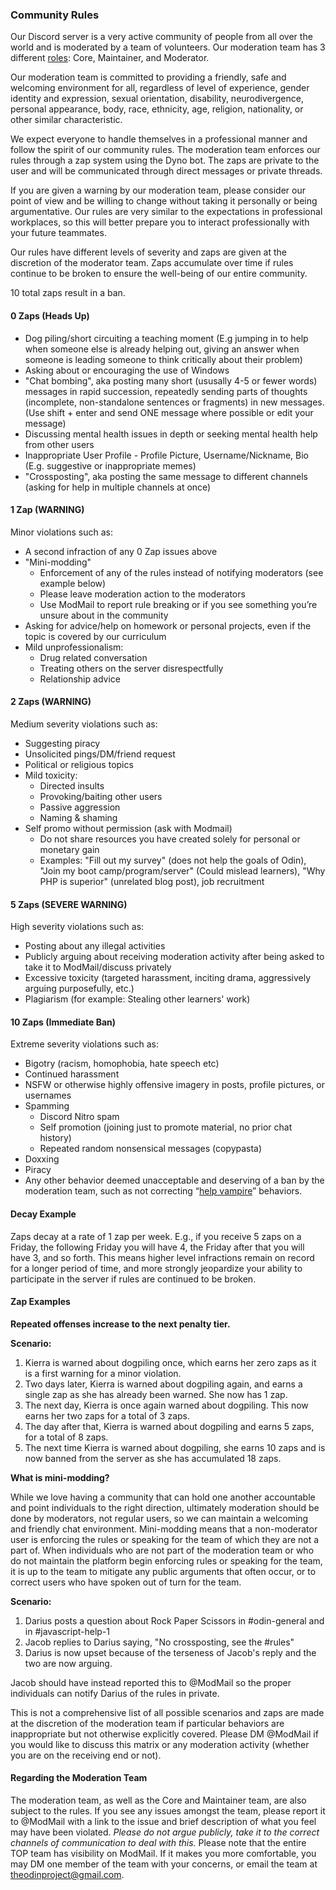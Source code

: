 ### Community Rules

Our Discord server is a very active community of people from all over the world and is moderated by a team of volunteers. Our moderation team has 3 different [roles](https://github.com/TheOdinProject/top-meta/blob/main/about/discord-roles.md): Core, Maintainer, and Moderator.

Our moderation team is committed to providing a friendly, safe and welcoming environment for all, regardless of level of experience, gender identity and expression, sexual orientation, disability, neurodivergence, personal appearance, body, race, ethnicity, age, religion, nationality, or other similar characteristic.

We expect everyone to handle themselves in a professional manner and follow the spirit of our community rules. The moderation team enforces our rules through a zap system using the Dyno bot. The zaps are private to the user and will be communicated through direct messages or private threads.

If you are given a warning by our moderation team, please consider our point of view and be willing to change without taking it personally or being argumentative. Our rules are very similar to the expectations in professional workplaces, so this will better prepare you to interact professionally with your future teammates.

Our rules have different levels of severity and zaps are given at the discretion of the moderator team. Zaps accumulate over time if rules continue to be broken to ensure the well-being of our entire community.

10 total zaps result in a ban.

#### 0 Zaps (Heads Up)

* Dog piling/short circuiting a teaching moment (E.g jumping in to help when someone else is already helping out, giving an answer when someone is leading someone to think critically about their problem)
* Asking about or encouraging the use of Windows
* "Chat bombing", aka posting many short (ususally 4-5 or fewer words) messages in rapid succession, repeatedly sending parts of thoughts (incomplete, non-standalone sentences or fragments) in new messages. (Use shift + enter and send ONE message where possible or edit your message)
* Discussing mental health issues in depth or seeking mental health help from other users
* Inappropriate User Profile - Profile Picture, Username/Nickname, Bio (E.g. suggestive or inappropriate memes)
* "Crossposting", aka posting the same message to different channels (asking for help in multiple channels at once)

#### 1 Zap (WARNING)

Minor violations such as:

* A second infraction of any 0 Zap issues above
* "Mini-modding"
  * Enforcement of any of the rules instead of notifying moderators (see example below)
  * Please leave moderation action to the moderators
  * Use ModMail to report rule breaking or if you see something you’re unsure about in the community
* Asking for advice/help on homework or personal projects, even if the topic is covered by our curriculum
* Mild unprofessionalism:
  * Drug related conversation
  * Treating others on the server disrespectfully
  * Relationship advice

#### 2 Zaps (WARNING)

Medium severity violations such as:

* Suggesting piracy
* Unsolicited pings/DM/friend request
* Political or religious topics
* Mild toxicity:
  * Directed insults
  * Provoking/baiting other users
  * Passive aggression
  * Naming & shaming
* Self promo without permission (ask with Modmail)
  * Do not share resources you have created solely for personal or monetary gain
  * Examples: "Fill out my survey" (does not help the goals of Odin), "Join my boot camp/program/server" (Could mislead learners), "Why PHP is superior" (unrelated blog post), job recruitment

#### 5 Zaps (SEVERE WARNING)

High severity violations such as:

* Posting about any illegal activities
* Publicly arguing about receiving moderation activity after being asked to take it to ModMail/discuss privately
* Excessive toxicity (targeted harassment, inciting drama, aggressively arguing purposefully, etc.)
* Plagiarism (for example: Stealing other learners' work)

#### 10 Zaps (Immediate Ban)

Extreme severity violations such as:

* Bigotry (racism, homophobia, hate speech etc)
* Continued harassment
* NSFW or otherwise highly offensive imagery in posts, profile pictures, or usernames
* Spamming
  * Discord Nitro spam
  * Self promotion (joining just to promote material, no prior chat history)
  * Repeated random nonsensical messages (copypasta)
* Doxxing
* Piracy
* Any other behavior deemed unacceptable and deserving of a ban by the moderation team, such as not correcting “[help vampire](https://slash7.com/2006/12/22/vampires/)” behaviors.

#### Decay Example

Zaps decay at a rate of 1 zap per week. E.g., if you receive 5 zaps on a Friday, the following Friday you will have 4, the Friday after that you will have 3, and so forth. This means higher level infractions remain on record for a longer period of time, and more strongly jeopardize your ability to participate in the server if rules are continued to be broken.

#### Zap Examples

**Repeated offenses increase to the next penalty tier.**

**Scenario:**

1. Kierra is warned about dogpiling once, which earns her zero zaps as it is a first warning for a minor violation.
2. Two days later, Kierra is warned about dogpiling again, and earns a single zap as she has already been warned. She now has 1 zap.
3. The next day, Kierra is once again warned about dogpiling. This now earns her two zaps for a total of 3 zaps.
4. The day after that, Kierra is warned about dogpiling and earns 5 zaps, for a total of 8 zaps.
5. The next time Kierra is warned about dogpiling, she earns 10 zaps and is now banned from the server as she has accumulated 18 zaps.


**What is mini-modding?**

While we love having a community that can hold one another accountable and point individuals to the right direction, ultimately moderation should be done by moderators, not regular users, so we can maintain a welcoming and friendly chat environment. Mini-modding means that a non-moderator user is enforcing the rules or speaking for the team of which they are not a part of. When individuals who are not part of the moderation team or who do not maintain the platform begin enforcing rules or speaking for the team, it is up to the team to mitigate any public arguments that often occur, or to correct users who have spoken out of turn for the team.

**Scenario:**

1. Darius posts a question about Rock Paper Scissors in #odin-general and in #javascript-help-1
2. Jacob replies to Darius saying, "No crossposting, see the #rules"
3. Darius is now upset because of the terseness of Jacob's reply and the two are now arguing.

Jacob should have instead reported this to @ModMail so the proper individuals can notify Darius of the rules in private.

This is not a comprehensive list of all possible scenarios and zaps are made at the discretion of the moderation team if particular behaviors are inappropriate but not otherwise explicitly covered. Please DM @ModMail if you would like to discuss this matrix or any moderation activity (whether you are on the receiving end or not).

#### Regarding the Moderation Team
The moderation team, as well as the Core and Maintainer team, are also subject to the rules. If you see any issues amongst the team, please report it to @ModMail with a link to the issue and brief description of what you feel may have been violated. *Please do not argue publicly, take it to the correct channels of communication to deal with this.* Please note that the entire TOP team has visibility on ModMail. If it makes you more comfortable, you may DM one member of the team with your concerns, or email the team at theodinproject@gmail.com.
